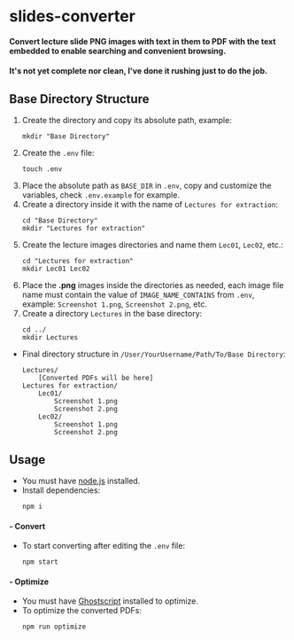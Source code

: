# slides-converter

#### Convert lecture slide PNG images with text in them to PDF with the text embedded to enable searching and convenient browsing.
#### It's not yet complete nor clean, I've done it rushing just to do the job.

## Base Directory Structure

1. Create the directory and copy its absolute path, example:
    ```shell script
    mkdir "Base Directory"
    ```
2. Create the `.env` file:
    ```shell script
    touch .env
    ```
2. Place the absolute path as `BASE_DIR` in `.env`, copy and customize the variables, check `.env.example` for example.
3. Create a directory inside it with the name of `Lectures for extraction`:
    ```shell script
    cd "Base Directory"
    mkdir "Lectures for extraction"
    ```
4. Create the lecture images directories and name them `Lec01`, `Lec02`, etc.:
    ```shell script
    cd "Lectures for extraction"
    mkdir Lec01 Lec02
    ```
5. Place the **.png** images inside the directories as needed, each image file name must contain the value of `IMAGE_NAME_CONTAINS` from `.env`, example: `Screenshot 1.png`, `Screenshot 2.png`, etc.
6. Create a directory `Lectures` in the base directory:
    ```shell script
    cd ../
    mkdir Lectures
    ```
- Final directory structure in `/User/YourUsername/Path/To/Base Directory`:
    ```
    Lectures/
        [Converted PDFs will be here]
    Lectures for extraction/
        Lec01/
            Screenshot 1.png
            Screenshot 2.png
        Lec02/
            Screenshot 1.png
            Screenshot 2.png
    ```


## Usage

* You must have [node.js](https://nodejs.org/en/) installed.
* Install dependencies:
    ```shell script
    npm i
    ```

#### - Convert

* To start converting after editing the `.env` file:
    ```shell script
    npm start
    ```
#### - Optimize

* You must have [Ghostscript](https://www.ghostscript.com/download/gsdnld.html) installed to optimize.
* To optimize the converted PDFs:
    ```shell script
    npm run optimize
    ```
